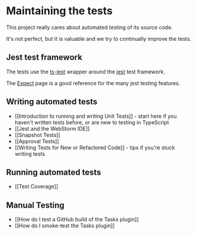 # Maintaining the tests

This project really cares about automated testing of its source code.

It's not perfect, but it is valuable and we try to continually improve the tests.

## Jest test framework

The tests use the [ts-jest](https://www.npmjs.com/package/ts-jest) wrapper around the
[jest](https://jestjs.io) test framework.

The [Expect](https://jestjs.io/docs/expect) page is a good reference for the many jest testing features.

## Writing automated tests

- [[Introduction to running and writing Unit Tests]] - start here if you haven't written tests before, or are new to testing in TypeScript
- [[Jest and the WebStorm IDE]]
- [[Snapshot Tests]]
- [[Approval Tests]]
- [[Writing Tests for New or Refactored Code]] - tips if you're stuck writing tests

## Running automated tests

- [[Test Coverage]]

## Manual Testing

- [[How do I test a GitHub build of the Tasks plugin]]
- [[How do I smoke-test the Tasks plugin]]
